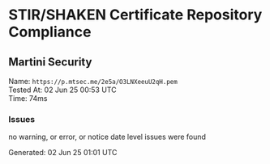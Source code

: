 # STIR/SHAKEN Certificate Repository Compliance

## Martini Security

Name: `https://p.mtsec.me/2e5a/O3LNXeeuU2qH.pem`\
Tested At: 02 Jun 25 00:53 UTC\
Time: 74ms

### Issues

no warning, or error, or notice date level issues were found

Generated: 02 Jun 25 01:01 UTC